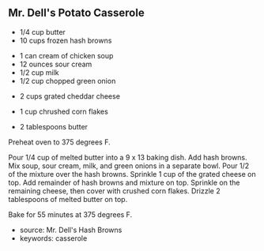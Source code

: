 Mr. Dell's Potato Casserole
---------------------------

- 1/4 cup butter
- 10 cups frozen hash browns
<!-- -->
- 1 can cream of chicken soup
- 12 ounces sour cream
- 1/2 cup milk
- 1/2 cup chopped green onion
<!-- -->
- 2 cups grated cheddar cheese
<!-- -->
- 1 cup chrushed corn flakes
<!-- -->
- 2 tablespoons butter

Preheat oven to 375 degrees F.

Pour 1/4 cup of melted butter into a 9 x 13 baking dish.  Add hash
browns.  Mix soup, sour cream, milk, and green onions in a separate
bowl.  Pour 1/2 of the mixture over the hash browns.  Sprinkle 1 cup
of the grated cheese on top.  Add remainder of hash browns and mixture
on top.  Sprinkle on the remaining cheese, then cover with crushed
corn flakes.  Drizzle 2 tablespoons of melted butter on top.

Bake for 55 minutes at 375 degrees F.

- source: Mr. Dell's Hash Browns
- keywords: casserole
